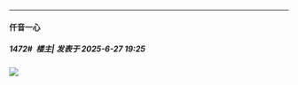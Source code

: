 ﻿
*****

####  仟音一心  
##### 1472#         楼主| 发表于 2025-6-27 19:25

<img src="https://p.sda1.dev/25/2eb099d686f9d76ffd1b78ce9f875bdc/image.jpg" referrerpolicy="no-referrer">

